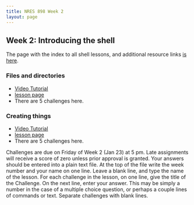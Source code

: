 ```yaml
---
title: NRES 898 Week 2
layout: page
---
```

## Week 2: Introducing the shell

The page with the index to all shell lessons, and additional resource links
[is here](http://swcarpentry.github.io/shell-novice/).

### Files and directories

* [Video Tutorial](https://youtu.be/rrOk_m2yIbM)
* [lesson page](http://swcarpentry.github.io/shell-novice/01-filedir.html)
* There are 5 challenges here.

### Creating things

* [Video Tutorial](https://youtu.be/48cPJKXzF7c)
* [lesson page](http://swcarpentry.github.io/shell-novice/02-create.html)
* There are 5 challenges here. 

Challenges are due on Friday of Week 2 \(Jan 23\) at 5 pm. Late assignments will receive 
a score of zero unless prior approval is granted. Your answers should be 
entered into a plain text file. At the top of the file write 
the week number and your name on one line. Leave a blank line, and type the 
name of the lesson. For each challenge in the lesson, on one line, give the 
title of the Challenge. On the next line, enter your answer. This may be 
simply a number in the case of a multiple choice question, or perhaps a couple 
lines of commands or text. Separate challenges with blank lines.